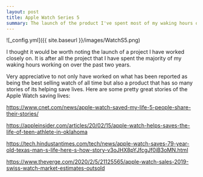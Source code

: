 ```yaml
---
layout: post
title: Apple Watch Series 5
summary: The launch of the product I've spent most of my waking hours on for the past two years 
---
```


![_config.yml]({{ site.baseurl }}/images/WatchS5.png)

I thought it would be worth noting the launch of a project I have worked closely on. It is after all the project 
that I have spent the majority of my waking hours working on over the past two years.

Very appreciative to not only have worked on what has been reported as being the best selling watch of all time but also a product that has so many stories of its helping save lives. Here are some pretty great stories of the Apple Watch saving lives:

<a href="https://www.cnet.com/news/apple-watch-saved-my-life-5-people-share-their-stories/">https://www.cnet.com/news/apple-watch-saved-my-life-5-people-share-their-stories/</a>

<a href="https://appleinsider.com/articles/20/02/15/apple-watch-helps-saves-the-life-of-teen-athlete-in-oklahoma">https://appleinsider.com/articles/20/02/15/apple-watch-helps-saves-the-life-of-teen-athlete-in-oklahoma</a>

<a href="https://tech.hindustantimes.com/tech/news/apple-watch-saves-79-year-old-texas-man-s-life-here-s-how-story-v3oJHX8pYJfcgJf0iB3oMN.html">https://tech.hindustantimes.com/tech/news/apple-watch-saves-79-year-old-texas-man-s-life-here-s-how-story-v3oJHX8pYJfcgJf0iB3oMN.html</a>

<a href="https://www.theverge.com/2020/2/5/21125565/apple-watch-sales-2019-swiss-watch-market-estimates-outsold">https://www.theverge.com/2020/2/5/21125565/apple-watch-sales-2019-swiss-watch-market-estimates-outsold</a>

